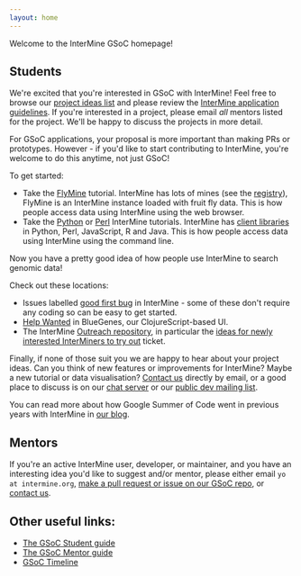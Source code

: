 ```yaml
---
layout: home
---
```


Welcome to the InterMine GSoC homepage!

## Students

We're excited that you're interested in GSoC with InterMine! Feel free to browse our [project ideas list](project-ideas/2018/) and please review the [InterMine application guidelines](guidance/students-applying/). If you're interested in a project, please email _all_ mentors listed for the project. We'll be happy to discuss the projects in more detail. 

For GSoC applications, your proposal is more important than making PRs or prototypes. However - if you'd like to start contributing to InterMine, you're welcome to do this anytime, not just GSoC! 

To get started:

- Take the [FlyMine](https://flymine.readthedocs.io/en/latest/) tutorial. InterMine has lots of mines (see the [registry](http://registry.intermine.org/)), FlyMine is an InterMine instance loaded with fruit fly data. This is how people access data using InterMine using the web browser.
- Take the [Python](https://github.com/intermine/intermine-ws-python-docs/) or [Perl](https://metacpan.org/pod/distribution/Webservice-InterMine/lib/Webservice/InterMine/Cookbook.pod) InterMine tutorials. InterMine has [client libraries](https://intermine.readthedocs.io/en/latest/web-services/) in Python, Perl, JavaScript, R and Java. This is how people access data using InterMine using the command line. 

Now you have a pretty good idea of how people use InterMine to search genomic data!

Check out these locations:

- Issues labelled [good first bug](https://github.com/intermine/intermine/labels/good%20first%20bug) in InterMine - some of these don't require any coding so can be easy to get started.
- [Help Wanted](https://github.com/intermine/bluegenes/labels/Help%20Wanted) in BlueGenes, our ClojureScript-based UI.
- The InterMine [Outreach repository](https://github.com/intermine/outreach/issues/), in particular the [ideas for newly interested InterMiners to try out](https://github.com/intermine/outreach/issues/12) ticket. 

Finally, if none of those suit you we are happy to hear about your project ideas. Can you think of new features or improvements for InterMine? Maybe a new tutorial or data visualisation? [Contact us](http://intermine.org/contact/) directly by email, or a good place to discuss is on our [chat server](http://chat.intermine.org) or our [public dev mailing list](https://lists.intermine.org/mailman/listinfo/dev).

You can read more about how Google Summer of Code went in previous years with InterMine in [our blog](https://intermineorg.wordpress.com/tag/gsoc/).


## Mentors

If you're an active InterMine user, developer, or maintainer, and you have an interesting idea you'd like to suggest and/or mentor, please either email `yo at intermine.org`, [make a pull request or issue on our GSoC repo](https://github.com/intermine/gsoc), or [contact us](http://intermine.readthedocs.io/en/latest/about/contact-us/).  

## Other useful links:

- [The GSoC Student guide](https://google.github.io/gsocguides/student/)
- [The GSoC Mentor guide](https://google.github.io/gsocguides/mentor/)
- [GSoC Timeline](https://developers.google.com/open-source/gsoc/timeline)

